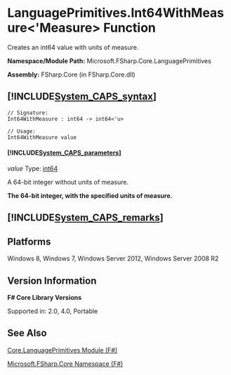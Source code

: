 # LanguagePrimitives.Int64WithMeasure<'Measure> Function

Creates an int64 value with units of measure.

**Namespace/Module Path:** Microsoft.FSharp.Core.LanguagePrimitives

**Assembly:** FSharp.Core (in FSharp.Core.dll)


## [!INCLUDE[System_CAPS_syntax](//System/Token/System_CAPS_syntax_md.md)]

```
// Signature:
Int64WithMeasure : int64 -> int64<'u>

// Usage:
Int64WithMeasure value
```

#### [!INCLUDE[System_CAPS_parameters](//System/Token/System_CAPS_parameters_md.md)]
*value*
Type: [int64](http://msdn.microsoft.com/en-us/library/1bec11c0-45ac-469e-923b-22a1708c0701)


A 64-bit integer without units of measure.



**The 64-bit integer, with the specified units of measure.**
## [!INCLUDE[System_CAPS_remarks](//System/Token/System_CAPS_remarks_md.md)]

## Platforms
Windows 8, Windows 7, Windows Server 2012, Windows Server 2008 R2


## Version Information
**F# Core Library Versions**

Supported in: 2.0, 4.0, Portable




## See Also
[Core.LanguagePrimitives Module &#40;F&#35;&#41;](Core.LanguagePrimitives+Module+28%F%2329%.md)

[Microsoft.FSharp.Core Namespace &#40;F&#35;&#41;](Microsoft.FSharp.Core+Namespace+28%F%2329%.md)

